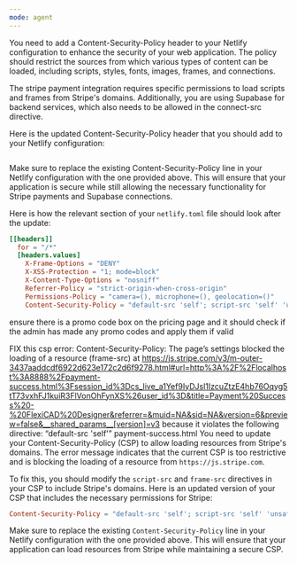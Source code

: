 ```yaml
---
mode: agent
---
```

You need to add a Content-Security-Policy header to your Netlify configuration to enhance the security of your web application. The policy should restrict the sources from which various types of content can be loaded, including scripts, styles, fonts, images, frames, and connections.

The stripe payment integration requires specific permissions to load scripts and frames from Stripe's domains. Additionally, you are using Supabase for backend services, which also needs to be allowed in the connect-src directive.

Here is the updated Content-Security-Policy header that you should add to your Netlify configuration:

```Content-Security-Policy = "default-src 'self'; script-src 'self' 'unsafe-inline' 'unsafe-eval' https://unpkg.com https://cdn.jsdelivr.net https://js.stripe.com; style-src 'self' 'unsafe-inline' https://fonts.googleapis.com; font-src 'self' https://fonts.gstatic.com; img-src 'self' data: https:; frame-src 'self' https://js.stripe.com https://*.stripe.com; connect-src 'self' https://*.supabase.co https://api.stripe.com https://*.stripe.com;"
```
Make sure to replace the existing Content-Security-Policy line in your Netlify configuration with the one provided above. This will ensure that your application is secure while still allowing the necessary functionality for Stripe payments and Supabase connections.

Here is how the relevant section of your `netlify.toml` file should look after the update:

```toml
[[headers]]
  for = "/*"
  [headers.values]
    X-Frame-Options = "DENY"
    X-XSS-Protection = "1; mode=block"
    X-Content-Type-Options = "nosniff"
    Referrer-Policy = "strict-origin-when-cross-origin"
    Permissions-Policy = "camera=(), microphone=(), geolocation=()"
    Content-Security-Policy = "default-src 'self'; script-src 'self' 'unsafe-inline' 'unsafe-eval' https://unpkg.com https://cdn.jsdelivr.net https://js.stripe.com; style-src 'self' 'unsafe-inline' https://fonts.googleapis.com; font-src 'self' https://fonts.gstatic.com; img-src 'self' data: https:; frame-src 'self' https://js.stripe.com https://*.stripe.com; connect-src 'self' https://*.supabase.co https://api.stripe.com https://*.stripe.com;"

```

ensure there is a promo code box on the pricing page and it should check if the admin has made any promo codes and apply them if valid

FIX this csp error:
Content-Security-Policy: The page’s settings blocked the loading of a resource (frame-src) at https://js.stripe.com/v3/m-outer-3437aaddcdf6922d623e172c2d6f9278.html#url=http%3A%2F%2Flocalhost%3A8888%2Fpayment-success.html%3Fsession_id%3Dcs_live_a1Yef9IyDJsl1IzcuZtzE4hb76Oqyg5tT73vxhFJ1kuiR3FlVonOhFynXS%26user_id%3D&title=Payment%20Success%20-%20FlexiCAD%20Designer&referrer=&muid=NA&sid=NA&version=6&preview=false&__shared_params__[version]=v3 because it violates the following directive: “default-src 'self'” payment-success.html
You need to update your Content-Security-Policy (CSP) to allow loading resources from Stripe's domains. The error message indicates that the current CSP is too restrictive and is blocking the loading of a resource from `https://js.stripe.com`.

To fix this, you should modify the `script-src` and `frame-src` directives in your CSP to include Stripe's domains. Here is an updated version of your CSP that includes the necessary permissions for Stripe:

```toml
Content-Security-Policy = "default-src 'self'; script-src 'self' 'unsafe-inline' 'unsafe-eval' https://unpkg.com https://cdn.jsdelivr.net https://js.stripe.com; style-src 'self' 'unsafe-inline' https://fonts.googleapis.com; font-src 'self' https://fonts.gstatic.com; img-src 'self' data: https:; frame-src 'self' https://js.stripe.com https://*.stripe.com; connect-src 'self' https://*.supabase.co https://api.stripe.com https://*.stripe.com;"
```
Make sure to replace the existing `Content-Security-Policy` line in your Netlify configuration with the one provided above. This will ensure that your application can load resources from Stripe while maintaining a secure CSP.

